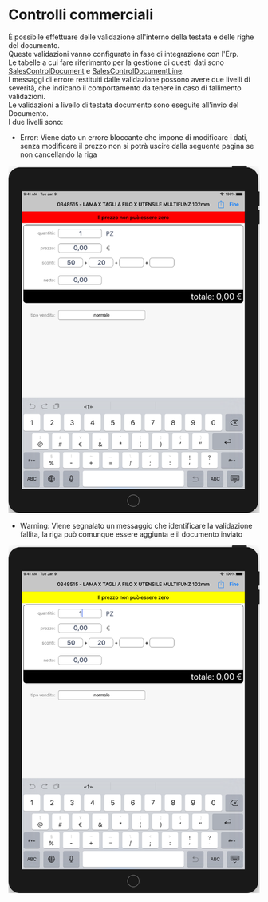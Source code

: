 # Controlli commerciali

È possibile effettuare delle validazione all'interno della testata e delle righe del documento.  
Queste validazioni vanno configurate in fase di integrazione con l'Erp.  
Le tabelle a cui fare riferimento per la gestione di questi dati sono [SalesControlDocument]() e [SalesControlDocumentLine]().  
I messaggi di errore restituiti dalle validazione possono avere due livelli di severità, che indicano il comportamento da tenere in caso di fallimento validazioni.  
Le validazioni a livello di testata documento sono eseguite all'invio del Documento.  
I due livelli sono:

* Error: Viene dato un errore bloccante che impone di modificare i dati, senza modificare il prezzo non si potrà uscire dalla seguente pagina se non cancellando la riga

![](../../.gitbook/assets/simulator-screen-shot-ipad-6th-generation-2019-08-05-at-14.38.19_framed.png)

* Warning: Viene segnalato un messaggio che identificare la validazione fallita, la riga può comunque essere aggiunta e il documento inviato

![](../../.gitbook/assets/simulator-screen-shot-ipad-6th-generation-2019-08-05-at-14.47.00_framed.png)

